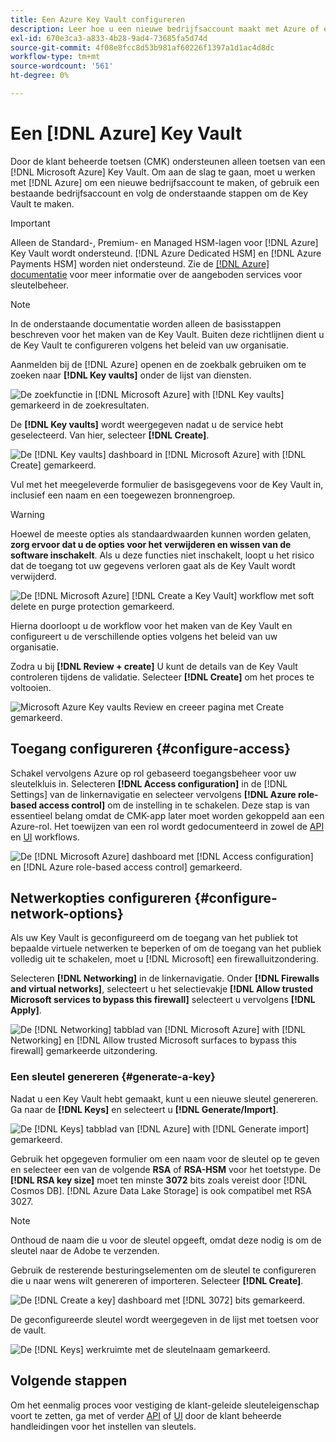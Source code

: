 ```yaml
---
title: Een Azure Key Vault configureren
description: Leer hoe u een nieuwe bedrijfsaccount maakt met Azure of een bestaande bedrijfsaccount gebruikt en de Key Vault maakt.
exl-id: 670e3ca3-a833-4b28-9ad4-73685fa5d74d
source-git-commit: 4f08e8fcc8d53b981af60226f1397a1d1ac4d8dc
workflow-type: tm+mt
source-wordcount: '561'
ht-degree: 0%

---
```


# Een [!DNL Azure] Key Vault

Door de klant beheerde toetsen (CMK) ondersteunen alleen toetsen van een [!DNL Microsoft Azure] Key Vault. Om aan de slag te gaan, moet u werken met [!DNL Azure] om een nieuwe bedrijfsaccount te maken, of gebruik een bestaande bedrijfsaccount en volg de onderstaande stappen om de Key Vault te maken.

>[!IMPORTANT]
>
>Alleen de Standard-, Premium- en Managed HSM-lagen voor [!DNL Azure] Key Vault wordt ondersteund. [!DNL Azure Dedicated HSM] en [!DNL Azure Payments HSM] worden niet ondersteund. Zie de [[!DNL Azure] documentatie](https://learn.microsoft.com/en-us/azure/security/fundamentals/key-management#azure-key-management-services) voor meer informatie over de aangeboden services voor sleutelbeheer.

>[!NOTE]
>
>In de onderstaande documentatie worden alleen de basisstappen beschreven voor het maken van de Key Vault. Buiten deze richtlijnen dient u de Key Vault te configureren volgens het beleid van uw organisatie.

Aanmelden bij de [!DNL Azure] openen en de zoekbalk gebruiken om te zoeken naar **[!DNL Key vaults]** onder de lijst van diensten.

![De zoekfunctie in [!DNL Microsoft Azure] with [!DNL Key vaults] gemarkeerd in de zoekresultaten.](../../images/governance-privacy-security/customer-managed-keys/access-key-vaults.png)

De **[!DNL Key vaults]** wordt weergegeven nadat u de service hebt geselecteerd. Van hier, selecteer **[!DNL Create]**.

![De [!DNL Key vaults] dashboard in [!DNL Microsoft Azure] with [!DNL Create] gemarkeerd.](../../images/governance-privacy-security/customer-managed-keys/create-key-vault.png)

Vul met het meegeleverde formulier de basisgegevens voor de Key Vault in, inclusief een naam en een toegewezen bronnengroep.

>[!WARNING]
>
>Hoewel de meeste opties als standaardwaarden kunnen worden gelaten, **zorg ervoor dat u de opties voor het verwijderen en wissen van de software inschakelt**. Als u deze functies niet inschakelt, loopt u het risico dat de toegang tot uw gegevens verloren gaat als de Key Vault wordt verwijderd.
>
>![De [!DNL Microsoft Azure] [!DNL Create a Key Vault] workflow met soft delete en purge protection gemarkeerd.](../../images/governance-privacy-security/customer-managed-keys/basic-config.png)

Hierna doorloopt u de workflow voor het maken van de Key Vault en configureert u de verschillende opties volgens het beleid van uw organisatie.

Zodra u bij **[!DNL Review + create]** U kunt de details van de Key Vault controleren tijdens de validatie. Selecteer **[!DNL Create]** om het proces te voltooien.

![Microsoft Azure Key vaults Review en creeer pagina met Create gemarkeerd.](../../images/governance-privacy-security/customer-managed-keys/finish-creation.png)

## Toegang configureren {#configure-access}

Schakel vervolgens Azure op rol gebaseerd toegangsbeheer voor uw sleutelkluis in. Selecteren **[!DNL Access configuration]** in de [!DNL Settings] van de linkernavigatie en selecteer vervolgens **[!DNL Azure role-based access control]** om de instelling in te schakelen. Deze stap is van essentieel belang omdat de CMK-app later moet worden gekoppeld aan een Azure-rol. Het toewijzen van een rol wordt gedocumenteerd in zowel de [API](./api-set-up.md#assign-to-role) en [UI](./ui-set-up.md#assign-to-role) workflows.

![De [!DNL Microsoft Azure] dashboard met [!DNL Access configuration] en [!DNL Azure role-based access control] gemarkeerd.](../../images/governance-privacy-security/customer-managed-keys/access-configuration.png)

## Netwerkopties configureren {#configure-network-options}

Als uw Key Vault is geconfigureerd om de toegang van het publiek tot bepaalde virtuele netwerken te beperken of om de toegang van het publiek volledig uit te schakelen, moet u [!DNL Microsoft] een firewalluitzondering.

Selecteren **[!DNL Networking]** in de linkernavigatie. Onder **[!DNL Firewalls and virtual networks]**, selecteert u het selectievakje **[!DNL Allow trusted Microsoft services to bypass this firewall]** selecteert u vervolgens **[!DNL Apply]**.

![De [!DNL Networking] tabblad van [!DNL Microsoft Azure] with [!DNL Networking] en [!DNL Allow trusted Microsoft surfaces to bypass this firewall] gemarkeerde uitzondering.](../../images/governance-privacy-security/customer-managed-keys/networking.png)

### Een sleutel genereren {#generate-a-key}

Nadat u een Key Vault hebt gemaakt, kunt u een nieuwe sleutel genereren. Ga naar de **[!DNL Keys]** en selecteert u **[!DNL Generate/Import]**.

![De [!DNL Keys] tabblad van [!DNL Azure] with [!DNL Generate import] gemarkeerd.](../../images/governance-privacy-security/customer-managed-keys/view-keys.png)

Gebruik het opgegeven formulier om een naam voor de sleutel op te geven en selecteer een van de volgende **RSA** of **RSA-HSM** voor het toetstype. De **[!DNL RSA key size]** moet ten minste **3072** bits zoals vereist door [!DNL Cosmos DB]. [!DNL Azure Data Lake Storage] is ook compatibel met RSA 3027.

>[!NOTE]
>
>Onthoud de naam die u voor de sleutel opgeeft, omdat deze nodig is om de sleutel naar de Adobe te verzenden.

Gebruik de resterende besturingselementen om de sleutel te configureren die u naar wens wilt genereren of importeren. Selecteer **[!DNL Create]**.

![De [!DNL Create a key] dashboard met [!DNL 3072] bits gemarkeerd.](../../images/governance-privacy-security/customer-managed-keys/configure-key.png)

De geconfigureerde sleutel wordt weergegeven in de lijst met toetsen voor de vault.

![De [!DNL Keys] werkruimte met de sleutelnaam gemarkeerd.](../../images/governance-privacy-security/customer-managed-keys/key-added.png)

## Volgende stappen

Om het eenmalig proces voor vestiging de klant-geleide sleuteleigenschap voort te zetten, ga met of verder [API](./api-set-up.md) of [UI](./ui-set-up.md) door de klant beheerde handleidingen voor het instellen van sleutels.
